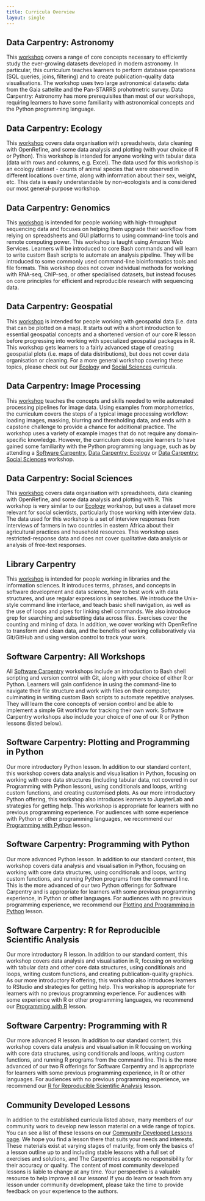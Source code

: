 ```yaml
---
title: Curricula Overview
layout: single
---
```


## Data Carpentry: Astronomy
This [workshop][dc-astro] covers a range of core concepts necessary to
efficiently study the ever-growing datasets developed in modern astronomy.
In particular,
this curriculum teaches learners to perform database operations (SQL queries, joins, filtering) and
to create publication-quality data visualisations.
The workshop uses two large astronomical datasets: data from the Gaia sattelite and the Pan-STARRS prohotmetric survey.
Data Carpentry: Astronomy has more prerequisites than most of our workshops,
requiring learners to have some familiarity with astronomical concepts
and the Python programming language.

## Data Carpentry: Ecology
This [workshop][dc-ecology] covers data organisation with spreadsheets, data cleaning with OpenRefine, and some data analysis and plotting (with your
choice of R or Python). This workshop is intended for anyone working with tabular data (data with rows and columns, e.g. Excel). The data
used for this workshop is an ecology dataset - counts of animal species that were observed in different locations over time, along with
information about their sex, weight, etc. This data is easily understandable by non-ecologists and is considered our most general-purpose
workshop.

## Data Carpentry: Genomics
This [workshop][dc-genomics] is intended for people working with high-throughput sequencing data and focuses on helping them upgrade their workflow from
relying on spreadsheets and GUI platforms to using command-line tools and remote computing power. This workshop is taught using Amazon
Web Services. Learners will be introduced to core Bash commands and will learn to write custom Bash scripts to automate an analysis
pipeline. They will be introduced to some commonly used command-line bioinformatics tools and file formats. This workshop does not cover
individual methods for working with RNA-seq, ChIP-seq, or other specialised datasets, but instead focuses on core principles for
efficient and reproducible research with sequencing data.

## Data Carpentry: Geospatial
This [workshop][dc-geospatial] is intended for people working with geospatial data (i.e. data that can be plotted on a map). It starts out with a short
introduction to essential geospatial concepts and a shortened version of our core R lesson before progressing into working with
specialized geospatial packages in R. This workshop gets learners to a fairly advanced stage of creating geospatial plots (i.e. maps of
data distributions), but does not cover data organisation or cleaning. For a more general workshop covering these topics, please check
out our [Ecology](#data-carpentry-ecology) and [Social Sciences](#data-carpentry-social-sciences) curricula.

## Data Carpentry: Image Processing
This [workshop][dc-image] teaches the concepts and skills needed to
write automated processing pipelines for image data.
Using examples from morphometrics, the curriculum covers
the steps of a typical image processing workflow:
loading images, masking, blurring and thresholding data,
and ends with a capstone challenge to provide a chance for additional practice.
The workshop uses a variety of example images that do not require any domain-specific knowledge.
However, the curriculum does require learners to have gained some familiarity with
the Python programming language,
such as by attending a [Software Carpentry](#software-carpentry-plotting-and-programming-in-python),
[Data Carpentry: Ecology](#data-carpentry-ecology) or
[Data Carpentry: Social Sciences](#data-carpentry-social-sciences) workshop.

## Data Carpentry: Social Sciences
This [workshop][dc-socialsci] covers data organisation with spreadsheets, data cleaning with OpenRefine, and some data analysis and plotting with R. This
workshop is very similar to our [Ecology](#data-carpentry-ecology) workshop, but uses a dataset more relevant for social scientists, particularly those working with
interview data. The data used for this workshop is a set of interview responses from interviews of farmers in two countries in eastern
Africa about their agricultural practices and household resources. This workshop uses restricted-response data and does not cover
qualitative data analysis or analysis of free-text responses.

## Library Carpentry
This [workshop][lc] is intended for people working in libraries and the information sciences. It introduces terms, phrases, and concepts in
software development and data science, how to best work with data structures, and use regular expressions in searches. We introduce the
Unix-style command line interface, and teach basic shell navigation, as well as the use of loops and pipes for linking shell commands.
We also introduce grep for searching and subsetting data across files. Exercises cover the counting and mining of data. In addition, we
cover working with OpenRefine to transform and clean data, and the benefits of working collaboratively via Git/GitHub and using version
control to track your work.

## Software Carpentry: All Workshops
All [Software Carpentry][swc-all] workshops include an introduction to Bash shell scripting and version control with Git, along with your choice of
either R or Python. Learners will gain confidence in using the command-line to navigate their file structure and work with files on their
computer, culminating in writing custom Bash scripts to automate repetitive analyses. They will learn the core concepts of version
control and be able to implement a simple Git workflow for tracking their own work. Software Carpentry workshops also include your
choice of one of our R or Python lessons (listed below).

## Software Carpentry: Plotting and Programming in Python
Our more introductory Python lesson. In addition to our standard content, this workshop covers data analysis and
visualisation in Python, focusing on working with core data structures (including tabular data, not covered in our Programming with
Python lesson), using conditionals and loops, writing custom functions, and creating customised plots. As our more introductory Python
offering, this workshop also introduces learners to JupyterLab and strategies for getting help. This workshop is appropriate for learners
with no previous programming experience. For audiences with some experience with Python or other programming languages, we recommend our
[Programming with Python](#software-carpentry-programming-with-python) lesson.

## Software Carpentry: Programming with Python
Our more advanced Python lesson. In addition to our standard content, this workshop covers data analysis and
visualisation in Python, focusing on working with core data structures, using conditionals and loops, writing custom functions, and
running Python programs from the command line. This is the more advanced of our two Python offerings for Software Carpentry and is
appropriate for learners with some previous programming experience, in Python or other languages. For audiences with no previous
programming experience, we recommend our [Plotting and Programming in Python](#software-carpentry-plotting-and-programming-in-python) lesson.

## Software Carpentry: R for Reproducible Scientific Analysis
Our more introductory R lesson. In addition to our standard content, this workshop covers data analysis and
visualisation in R, focusing on working with tabular data and other core data structures, using conditionals and loops, writing custom
functions, and creating publication-quality graphics. As our more introductory R offering, this workshop also introduces learners to
RStudio and strategies for getting help. This workshop is appropriate for learners with no previous programming experience. For audiences
with some experience with R or other programming languages, we recommend our [Programming with R](#software-carpentry-programming-with-r) lesson.

## Software Carpentry: Programming with R
Our more advanced R lesson. In addition to our standard content, this workshop covers data analysis and
visualisation in R focusing on working with core data structures, using conditionals and loops, writing custom functions, and running R
programs from the command line. This is the more advanced of our two R offerings for Software Carpentry and is appropriate for learners
with some previous programming experience, in R or other languages. For audiences with no previous programming experience, we recommend
our [R for Reproducible Scientific Analysis](#software-carpentry-r-for-reproducible-scientific-analysis) lesson.

## Community Developed Lessons
In addition to the established curricula listed above,
many members of our community work to develop new lesson material
on a wide range of topics.
You can see a list of these lessons on our
[Community Developed Lessons page][community-lessons].
We hope you find a lesson there that suits your needs and interests.
These materials exist at varying stages of maturity,
from only the basics of a lesson outline up to and
including stable lessons with a full set of exercises and solutions,
and The Carpentries accepts no responsibility for
their accuracy or quality.
The content of most community developed lessons is liable to change at any time.
Your perspective is a valuable resource to help improve all our lessons!
If you do learn or teach from any lesson under community development,
please take the time to provide feedback on your experience to the authors.

[community-lessons]: /lesson-development/community-lessons/
[dc-astro]: https://datacarpentry.org/lessons/#astronomy
[dc-ecology]: https://datacarpentry.org/lessons/#ecology
[dc-genomics]: https://datacarpentry.org/lessons/#genomics
[dc-geospatial]: https://datacarpentry.org/lessons/#geospatial
[dc-image]: https://datacarpentry.org/lessons/#image-processing
[dc-socialsci]: https://datacarpentry.org/lessons/#social-science
[lc]: https://librarycarpentry.org/lessons/
[swc-all]: https://software-carpentry.org/lessons/
